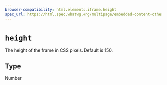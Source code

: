 ```yaml
---
browser-compatibility: html.elements.iframe.height
spec_url: https://html.spec.whatwg.org/multipage/embedded-content-other.html#attr-dim-height
---
```


# `height`

The height of the frame in CSS pixels. Default is 150.

## Type

Number
